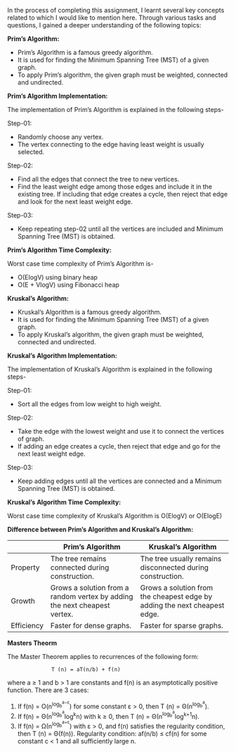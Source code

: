 In the process of completing this assignment, I learnt several key concepts related to 
         which I would like to mention here. Through various tasks and questions, I gained 
a deeper understanding of the following topics:

**Prim’s Algorithm:**
 
+ Prim’s Algorithm is a famous greedy algorithm.
+ It is used for finding the Minimum Spanning Tree (MST) of a given graph.
+ To apply Prim’s algorithm, the given graph must be weighted, connected and undirected.

**Prim’s Algorithm Implementation:**
 
The implementation of Prim’s Algorithm is explained in the following steps-

Step-01:

+ Randomly choose any vertex.
+ The vertex connecting to the edge having least weight is usually selected.
 
Step-02:
 
+ Find all the edges that connect the tree to new vertices.
+ Find the least weight edge among those edges and include it in the existing tree.
If including that edge creates a cycle, then reject that edge and look for the next least weight edge.
 
Step-03:
 
+ Keep repeating step-02 until all the vertices are included and Minimum Spanning Tree (MST) is obtained.
 
**Prim’s Algorithm Time Complexity:**
 
Worst case time complexity of Prim’s Algorithm is-

+ O(ElogV) using binary heap
+ O(E + VlogV) using Fibonacci heap

**Kruskal’s Algorithm:**

+ Kruskal’s Algorithm is a famous greedy algorithm.
+ It is used for finding the Minimum Spanning Tree (MST) of a given graph.
+ To apply Kruskal’s algorithm, the given graph must be weighted, connected and undirected.
 
**Kruskal’s Algorithm Implementation:**
 
The implementation of Kruskal’s Algorithm is explained in the following steps-

Step-01:
 
+ Sort all the edges from low weight to high weight.
 
Step-02:
 
+ Take the edge with the lowest weight and use it to connect the vertices of graph.
+ If adding an edge creates a cycle, then reject that edge and go for the next least weight edge.
 
Step-03:
 
+ Keep adding edges until all the vertices are connected and a Minimum Spanning Tree (MST) is obtained.

**Kruskal’s Algorithm Time Complexity:**

Worst case time complexity of Kruskal’s Algorithm is O(ElogV) or O(ElogE)

**Difference between Prim’s Algorithm and Kruskal’s Algorithm:**
 
|                       | Prim’s Algorithm                                      | Kruskal’s Algorithm                                |
|-----------------------|-------------------------------------------------------|-----------------------------------------------------|
| Property              | The tree remains connected during construction.       | The tree usually remains disconnected during construction. |
| Growth                | Grows a solution from a random vertex by adding the next cheapest vertex. | Grows a solution from the cheapest edge by adding the next cheapest edge. |
| Efficiency            | Faster for dense graphs.                             | Faster for sparse graphs.                           |

**Masters Theorm**

The Master Theorem applies to recurrences of the following form:

                  T (n) = aT(n/b) + f(n)
where a ≥ 1 and b > 1 are constants and f(n) is an asymptotically positive function.
There are 3 cases:
1. If f(n) = O(n<sup>log<sub>b</sub><sup>a−&epsilon;</sup></sup>) for some constant &epsilon; > 0, then T (n) = Θ(n<sup>log<sub>b</sub><sup>a</sup></sup>).
2. If f(n) = Θ(n<sup>log<sub>b</sub><sup>a</sup></sup>log<sup>k</sup>n) with k ≥ 0, then T (n) = Θ(n<sup>log<sub>b</sub><sup>a</sup></sup>log<sup>k+1</sup>n).
3. If f(n) = Ω(n<sup>log<sub>b</sub><sup>a+&epsilon;</sup></sup>) with &epsilon; > 0, and f(n) satisfies the regularity condition, then T (n) = Θ(f(n)).
Regularity condition: af(n/b) ≤ cf(n) for some constant c < 1 and all sufficiently large n.